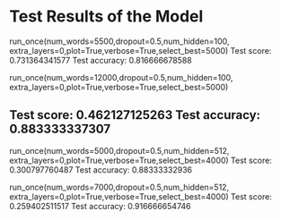 # Test Results of the Model 

run_once(num_words=5500,dropout=0.5,num_hidden=100, extra_layers=0,plot=True,verbose=True,select_best=5000)
Test score: 0.731364341577
Test accuracy: 0.816666678588


run_once(num_words=12000,dropout=0.5,num_hidden=100, extra_layers=0,plot=True,verbose=True,select_best=5000)

Test score: 0.462127125263
Test accuracy: 0.883333337307
-----------------------------------------------

run_once(num_words=5000,dropout=0.5,num_hidden=512, extra_layers=0,plot=True,verbose=True,select_best=4000)
Test score: 0.300797760487
Test accuracy: 0.88333332936


run_once(num_words=7000,dropout=0.5,num_hidden=512, extra_layers=0,plot=True,verbose=True,select_best=4000)
Test score: 0.259402511517
Test accuracy: 0.916666654746



